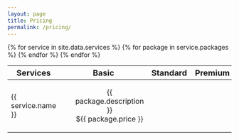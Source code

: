 ```yaml
---
layout: page
title: Pricing
permalink: /pricing/
---
```


<table style="width:100%; table-layout:fixed;">
  <thead>
    <tr style="font-size:18px">
      <th>Services</th>
      <th>Basic</th>
      <th>Standard</th> 
      <th>Premium</th>
    </tr>
  </thead>
  <tbody>
  {% for service in site.data.services %}
    <tr>
      <td>{{ service.name }}</td>
        {% for package in service.packages %}  
        <td>
          <ul style="list-style-type:none; text-align:center;">
            <li>{{ package.description }}</li>
            <li>${{ package.price }}</li>
          </ul>
        </td>
        {% endfor %}
      </td>
    </tr>
  {% endfor %}
  </tbody>
</table>


